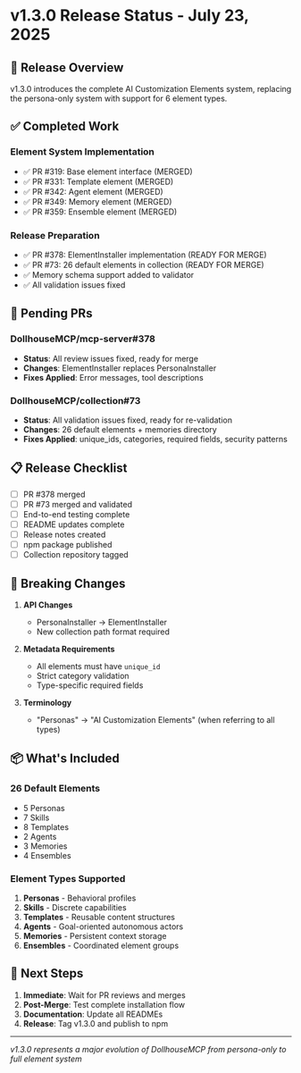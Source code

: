 # v1.3.0 Release Status - July 23, 2025

## 🚀 Release Overview
v1.3.0 introduces the complete AI Customization Elements system, replacing the persona-only system with support for 6 element types.

## ✅ Completed Work

### Element System Implementation
- ✅ PR #319: Base element interface (MERGED)
- ✅ PR #331: Template element (MERGED)
- ✅ PR #342: Agent element (MERGED)
- ✅ PR #349: Memory element (MERGED)
- ✅ PR #359: Ensemble element (MERGED)

### Release Preparation
- ✅ PR #378: ElementInstaller implementation (READY FOR MERGE)
- ✅ PR #73: 26 default elements in collection (READY FOR MERGE)
- ✅ Memory schema support added to validator
- ✅ All validation issues fixed

## 🔄 Pending PRs

### DollhouseMCP/mcp-server#378
- **Status**: All review issues fixed, ready for merge
- **Changes**: ElementInstaller replaces PersonaInstaller
- **Fixes Applied**: Error messages, tool descriptions

### DollhouseMCP/collection#73
- **Status**: All validation issues fixed, ready for re-validation
- **Changes**: 26 default elements + memories directory
- **Fixes Applied**: unique_ids, categories, required fields, security patterns

## 📋 Release Checklist

- [ ] PR #378 merged
- [ ] PR #73 merged and validated
- [ ] End-to-end testing complete
- [ ] README updates complete
- [ ] Release notes created
- [ ] npm package published
- [ ] Collection repository tagged

## 🚨 Breaking Changes

1. **API Changes**
   - PersonaInstaller → ElementInstaller
   - New collection path format required

2. **Metadata Requirements**
   - All elements must have `unique_id`
   - Strict category validation
   - Type-specific required fields

3. **Terminology**
   - "Personas" → "AI Customization Elements" (when referring to all types)

## 📦 What's Included

### 26 Default Elements
- 5 Personas
- 7 Skills
- 8 Templates
- 2 Agents
- 3 Memories
- 4 Ensembles

### Element Types Supported
1. **Personas** - Behavioral profiles
2. **Skills** - Discrete capabilities
3. **Templates** - Reusable content structures
4. **Agents** - Goal-oriented autonomous actors
5. **Memories** - Persistent context storage
6. **Ensembles** - Coordinated element groups

## 🎯 Next Steps

1. **Immediate**: Wait for PR reviews and merges
2. **Post-Merge**: Test complete installation flow
3. **Documentation**: Update all READMEs
4. **Release**: Tag v1.3.0 and publish to npm

---
*v1.3.0 represents a major evolution of DollhouseMCP from persona-only to full element system*